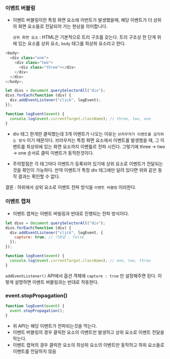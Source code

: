 ### 이벤트 버블링

- 이벤트 버블링이란 특정 화면 요소에 이번트가 발생했을때, 해당 이벤트가 더 상위의 화면 요소들로 전달되어 가는 현상을 의미합니다.

  `상위 화면 요소` : HTML은 기본적으로 트리 구조를 갖는다. 트리 구조상 한 단계 위에 있는 요소를 상위 요소, `body` 태그를 최상위 요소라고 한다.

```js
<body>
  <div class="one">
    <div class="two">
      <div class="three"></div>
    </div>
  </div>
</body>;

let divs = document.querySelectorAll("div");
divs.forEach(function (div) {
  div.addEventListener("click", logEvent);
});

function logEvent(event) {
  console.log(event.currentTarget.className); // three, two, one
}
```

- div 태그 한개만 클릭했는데 3개 이벤트가 나오는 이유는 `브라우저가 이벤트를 감지하는 방식` 이기 때문이다.
  브라우저는 특정 화면 요소에서 이벤트를 발생했을 때, 그 이벤트를 최상위에 있는 화면 요소까지 이벤틀르 전파 시킨다. 그렇기에 three -> two -> one 순서로 클릭 이벤트가 동작한것이다.

- 주의할점은 각 태그마다 이벤트가 등록되어 있기에 상위 요소로 이벤트가 전달되는 것을 확인이 가능하다.
  만약 이벤트가 특정 div 태그에만 달려 있다면 위와 같은 동작 결과는 확인할 수 없다.

결론 : 하위에서 상위 요소로 이벤트 전파 방식을 `이벤트 버블링` 이라한다.

### 이벤트 캡쳐

- 이벤트 캡쳐는 이벤트 버빌링과 반대로 진행되는 전파 방식이다.

```js
let divs = document.querySelectorAll("div");
divs.forEach(function (div) {
  div.addEventListener("click", logEvent, {
    capture: true, // 기본값 : false
  });
});

function logEvent(event) {
  console.log(event.currentTarget.className); // one, two, three
}
```

`addEventListener()` API에서 옵션 객체에 `capture : true` 만 설정해주면 된다.
이렇게 설명하면 이벤트 버블링과는 반대로 작동한다.

### event.stopPropagation()

```js
function logEvent(event) {
  event.stopPropagation();
}
```

- 위 API는 해당 이벤트가 전파되는것을 막는다.
- 이벤트 버블링의 경우 클릭한 요소의 이벤트만 발생하고 상위 요소로 이벤트 전달을 막는다.
- 이벤트 캡쳐의 경우 클릭한 요소의 최상위 요소의 이벤트만 동작하고 하위 요소들로 이벤트를 전달하지 않음
